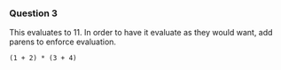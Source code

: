 ### Question 3

This evaluates to 11.  In order to have it evaluate 
as they would want, add parens to enforce evaluation.

```
(1 + 2) * (3 + 4)
```